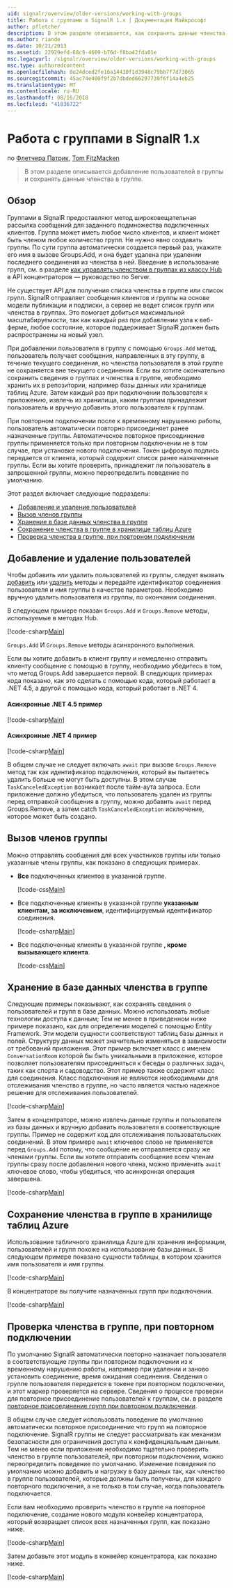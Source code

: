 ```yaml
---
uid: signalr/overview/older-versions/working-with-groups
title: Работа с группами в SignalR 1.x | Документация Майкрософт
author: pfletcher
description: В этом разделе описывается, как сохранять данные членства в группе с помощью API концентратора.
ms.author: riande
ms.date: 10/21/2013
ms.assetid: 22929efd-68c9-4609-b76d-f8ba42fda01e
msc.legacyurl: /signalr/overview/older-versions/working-with-groups
msc.type: authoredcontent
ms.openlocfilehash: 0e24dced2fe16a14430f1d3948c79bb7f7d73065
ms.sourcegitcommit: 45ac74e400f9f2b7dbded66297730f6f14a4eb25
ms.translationtype: MT
ms.contentlocale: ru-RU
ms.lasthandoff: 08/16/2018
ms.locfileid: "41836722"
---
```

<a name="working-with-groups-in-signalr-1x"></a>Работа с группами в SignalR 1.x
====================
по [Флетчера Патрик](https://github.com/pfletcher), [Tom FitzMacken](https://github.com/tfitzmac)

> В этом разделе описывается добавление пользователей в группы и сохранять данные членства в группе.


## <a name="overview"></a>Обзор

Группами в SignalR предоставляют метод широковещательная рассылка сообщений для заданного подмножества подключенных клиентов. Группа может иметь любое число клиентов, и клиент может быть членом любое количество групп. Не нужно явно создавать группы. По сути группа автоматически создается первый раз, укажите его имя в вызове Groups.Add, и она будет удалена при удалении последнего соединения из членства в ней. Введение в использование групп, см. в разделе [как управлять членством в группах из классу Hub](index.md) в API концентраторов — руководство по Server.

Не существует API для получения списка членства в группе или список групп. SignalR отправляет сообщения клиентов и группы на основе модели публикации и подписки, а сервер не ведет список групп или членства в группах. Это помогает добиться максимальной масштабируемости, так как каждый раз при добавлении узла к веб-ферме, любое состояние, которое поддерживает SignalR должен быть распространены на новый узел.

При добавлении пользователя в группу с помощью `Groups.Add` метод, пользователь получает сообщения, направленных в эту группу, в течение текущего соединения, но членства пользователя в этой группе не сохраняется вне текущего соединения. Если вы хотите окончательно сохранить сведения о группах и членства в группе, необходимо хранить их в репозитории, например базы данных или хранилище таблиц Azure. Затем каждый раз при подключении пользователя к приложению, извлечь из хранилища, каким группам принадлежит пользователь и вручную добавить этого пользователя к группам.

При повторном подключении после к временному нарушению работы, пользователь автоматически повторно присоединяет ранее назначенные группы. Автоматическое повторное присоединение группы применяется только при повторном подключении не в том случае, при установке нового подключения. Токен цифровую подпись передается от клиента, который содержит список ранее назначенные группы. Если вы хотите проверить, принадлежит ли пользователь в запрошенной группы, можно переопределить поведение по умолчанию.

Этот раздел включает следующие подразделы:

- [Добавление и удаление пользователей](#add)
- [Вызов членов группы](#call)
- [Хранение в базе данных членства в группе](#storedatabase)
- [Сохранение членства в группе в хранилище таблиц Azure](#storeazuretable)
- [Проверка членства в группе, при повторном подключении](#verify)

<a id="add"></a>

## <a name="adding-and-removing-users"></a>Добавление и удаление пользователей

Чтобы добавить или удалить пользователей из группы, следует вызвать [добавить](https://msdn.microsoft.com/library/microsoft.aspnet.signalr.igroupmanager.add(v=vs.111).aspx) или [удалить](https://msdn.microsoft.com/library/microsoft.aspnet.signalr.igroupmanager.remove(v=vs.111).aspx) методы и передайте идентификатор соединения пользователя и имя группы в качестве параметров. Необходимо вручную удалить пользователя из группы, по окончании соединения.

В следующем примере показан `Groups.Add` и `Groups.Remove` методы, используемые в методах Hub.

[!code-csharp[Main](working-with-groups/samples/sample1.cs?highlight=5,10)]

`Groups.Add` И `Groups.Remove` методы асинхронного выполнения.

Если вы хотите добавить в клиент группу и немедленно отправить клиенту сообщение с помощью в группу, необходимо убедитесь в том, что метод Groups.Add завершается первой. В следующих примерах кода показано, как это сделать с помощью кода, который работает в .NET 4.5, а другой с помощью кода, который работает в .NET 4.

#### <a name="asynchronous-net-45-example"></a>Асинхронные .NET 4.5 пример

[!code-csharp[Main](working-with-groups/samples/sample2.cs?highlight=1,3)]

#### <a name="asynchronous-net-4-example"></a>Асинхронные .NET 4 пример

[!code-csharp[Main](working-with-groups/samples/sample3.cs?highlight=3-4)]

В общем случае не следует включать `await` при вызове `Groups.Remove` метод так как идентификатор подключения, который вы пытаетесь удалить больше не могут быть доступны. В этом случае `TaskCanceledException` возникает после тайм-аута запроса. Если приложение должно убедиться, что пользователь удален из группы перед отправкой сообщения в группу, можно добавить `await` перед Groups.Remove, а затем catch `TaskCanceledException` исключение, которое может быть создано.

<a id="call"></a>

## <a name="calling-members-of-a-group"></a>Вызов членов группы

Можно отправлять сообщения для всех участников группы или только указанные члены группы, как показано в следующих примерах.

- **Все** подключенных клиентов в указанной группе. 

    [!code-css[Main](working-with-groups/samples/sample4.css)]
- Все подключенные клиенты в указанной группе **указанным клиентам, за исключением**, идентифицируемый идентификатор соединения. 

    [!code-csharp[Main](working-with-groups/samples/sample5.cs)]
- Все подключенные клиенты в указанной группе **, кроме вызывающего клиента**. 

    [!code-css[Main](working-with-groups/samples/sample6.css)]

<a id="storedatabase"></a>

## <a name="storing-group-membership-in-a-database"></a>Хранение в базе данных членства в группе

Следующие примеры показывают, как сохранять сведения о пользователей и групп в базе данных. Можно использовать любые технологии доступа к данным; Тем не менее в приведенном ниже примере показано, как для определения моделей с помощью Entity Framework. Эти модели сущности соответствуют таблиц базы данных и полей. Структуру данных может значительно изменяться в зависимости от требований приложения. Этот пример включает класс с именем `ConversationRoom` которой бы быть уникальными в приложение, которое позволяет пользователям присоединяться к беседы о различных задач, таких как спорта и садоводство. Этот пример также содержит класс для соединения. Класс подключения не являются необходимыми для отслеживания членство в группе, но часто является частью надежное решение для отслеживания пользователей.

[!code-csharp[Main](working-with-groups/samples/sample7.cs)]

Затем в концентраторе, можно извлечь данные группы и пользователя из базы данных и вручную добавить пользователя в соответствующие группы. Пример не содержит код для отслеживания пользовательских соединений. В этом примере `await` ключевое слово не применяется перед `Groups.Add` потому, что сообщение не отправляется сразу же членами группы. Если вы хотите отправить сообщение всем членам группы сразу после добавления нового члена, можно применить `await` ключевое слово, чтобы убедиться, что асинхронная операция завершена.

[!code-csharp[Main](working-with-groups/samples/sample8.cs)]

<a id="storeazuretable"></a>

## <a name="storing-group-membership-in-azure-table-storage"></a>Сохранение членства в группе в хранилище таблиц Azure

Использование табличного хранилища Azure для хранения информации, пользователей и групп похоже на использование базы данных. В следующем примере показано сущности таблицы, в котором хранится имя пользователя и имя группы.

[!code-csharp[Main](working-with-groups/samples/sample9.cs)]

В концентраторе вы получите назначенных групп при подключении.

[!code-csharp[Main](working-with-groups/samples/sample10.cs)]

<a id="verify"></a>

## <a name="verifying-group-membership-when-reconnecting"></a>Проверка членства в группе, при повторном подключении

По умолчанию SignalR автоматически повторно назначает пользователя в соответствующие группы при повторном подключении из к временному нарушению работы, например при удалении и заново установить соединение, время ожидания соединения. Сведения о группе пользователя передается в токене при повторном подключении, и этот маркер проверяется на сервере. Сведения о процессе проверки для повторное присоединение пользователей к группам, см. в разделе [повторное присоединение групп при повторном подключении](index.md).

В общем случае следует использовать поведение по умолчанию автоматически повторное присоединение что групп на повторное подключение. SignalR группы не следует рассматривать как механизм безопасности для ограничения доступа к конфиденциальным данным. Тем не менее если приложение необходимо тщательно проверить членство в группе пользователей, при повторном подключении, можно переопределить поведение по умолчанию. Изменение поведения по умолчанию можно добавить и нагрузку в базу данных так, как членство в группе пользователей, которые должны быть получены, для каждого повторного подключения, а не только в том случае, когда пользователь подключается.

Если вам необходимо проверить членство в группе на повторное подключение, создание нового модуля конвейер концентратора, который возвращает список всех назначенных групп, как показано ниже.

[!code-csharp[Main](working-with-groups/samples/sample11.cs)]

Затем добавьте этот модуль в конвейер концентратора, как показано ниже.

[!code-csharp[Main](working-with-groups/samples/sample12.cs?highlight=10)]
